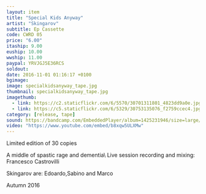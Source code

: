```yaml
---
layout: item
title: "Special Kids Anyway"
artist: "Skingarov"
subtitle: Ep Cassette
code: CWRD 05
price: "6.00"
itaship: 9.00
euship: 10.00
wwship: 11.00
paypal: YRVJGJ5E36RCS
soldout:
date: 2016-11-01 01:16:17 +0100
bgimage: 
image: specialkidsanyway_tape.jpg
thumbnail: specialkidsanyway_tape.jpg
imagethumb:
  - link: https://c2.staticflickr.com/6/5570/30701311801_4823dd9a0e.jpg
  - link: https://c5.staticflickr.com/6/5329/30753135076_f2759ccec4.jpg
category: [release, tape]
sound: https://bandcamp.com/EmbeddedPlayer/album=1425231946/size=large/bgcol=333333/linkcol=ffffff/tracklist=false/artwork=small/transparent=true/
video: "https://www.youtube.com/embed/b8xqw5ULXMw"
---
```


Limited edition of 30 copies

A middle of spastic rage and dementia\\
Live session recording and mixing: Francesco Castrovilli 

Skingarov are: Edoardo,Sabino and Marco

Autumn 2016